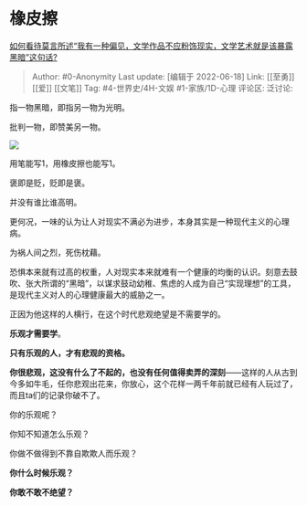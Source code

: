 # 橡皮擦
[如何看待莫言所述“我有一种偏见，文学作品不应粉饰现实，文学艺术就是该暴露黑暗”这句话?](https://www.zhihu.com/question/532332332/answer/2533602204)

> Author: #0-Anonymity
> Last update: [编辑于 2022-06-18]
> Link: [[至勇]] [[爱]] [[文笔]]
> Tag: #4-世界史/4H-文娱 #1-家族/1D-心理
> 评论区:
> 泛讨论:

指一物黑暗，即指另一物为光明。

批判一物，即赞美另一物。

![](https://pica.zhimg.com/50/v2-4425d1ca60bfc0df2d8c1d3dc5ead2cb_720w.jpg?source=1940ef5c)

用笔能写1，用橡皮擦也能写1。

褒即是贬，贬即是褒。

并没有谁比谁高明。

更何况，一味的认为让人对现实不满必为进步，本身其实是一种现代主义的心理病。

为祸人间之烈，死伤枕藉。

恐惧本来就有过高的权重，人对现实本来就难有一个健康的均衡的认识。刻意去鼓吹、张大所谓的“黑暗”，以谋求鼓动幼稚、焦虑的人成为自己“实现理想”的工具，是现代主义对人的心理健康最大的威胁之一。

正因为他这样的人横行，在这个时代悲观绝望是不需要学的。

**乐观才需要学**。

**只有乐观的人，才有悲观的资格。**

**你很悲观，这没有什么了不起的，也没有任何值得卖弄的深刻**——这样的人从古到今多如牛毛，任你悲观出花来，你放心，这个花样一两千年前就已经有人玩过了，而且ta们的记录你破不了。

你的乐观呢？

你知不知道怎么乐观？

你做不做得到不靠自欺欺人而乐观？

**你什么时候乐观？**

**你敢不敢不绝望？**

